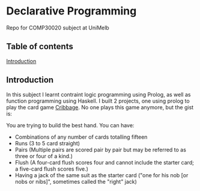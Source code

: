 Declarative Programming
=======================
Repo for COMP30020 subject at UniMelb

Table of contents
-----------------
<a href="#intro"> Introduction </a>


Introduction <a name = "intro"> </a>
------------
In this subject I learnt contraint logic programming using Prolog, as well as function programming using Haskell. I built 2 projects, one using prolog to play the card game <a href= "https://en.wikipedia.org/wiki/Cribbage">Cribbage</a>. No one plays this game anymore, but the gist is: <br>

You are trying to build the best hand. You can have:
- Combinations of any number of cards totalling fifteen
- Runs (3 to 5 card straight)
- Pairs (Multiple pairs are scored pair by pair but may be referred to as three or four of a kind.)
- Flush (A four-card flush scores four and cannot include the starter card; a five-card flush scores five.)
- Having a jack of the same suit as the starter card ("one for his nob [or nobs or nibs]", sometimes called the "right" jack)

